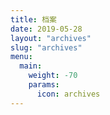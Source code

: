 ```yaml
---
title: 档案
date: 2019-05-28
layout: "archives"
slug: "archives"
menu:
  main:
    weight: -70
    params:
      icon: archives
---
```

